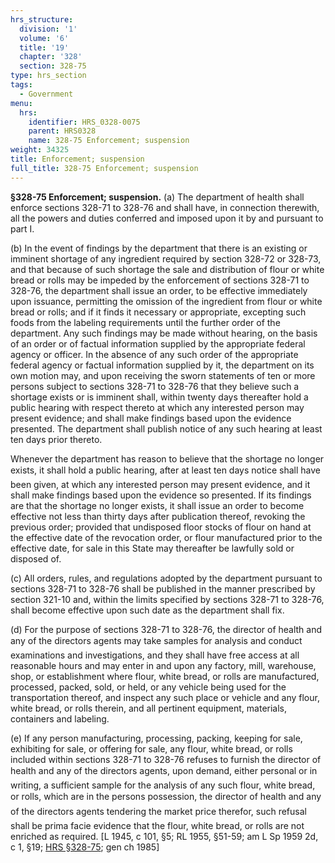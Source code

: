 ```yaml
---
hrs_structure:
  division: '1'
  volume: '6'
  title: '19'
  chapter: '328'
  section: 328-75
type: hrs_section
tags:
  - Government
menu:
  hrs:
    identifier: HRS_0328-0075
    parent: HRS0328
    name: 328-75 Enforcement; suspension
weight: 34325
title: Enforcement; suspension
full_title: 328-75 Enforcement; suspension
---
```

**§328-75 Enforcement; suspension.** (a) The department of health shall enforce sections 328-71 to 328-76 and shall have, in connection therewith, all the powers and duties conferred and imposed upon it by and pursuant to part I.

(b) In the event of findings by the department that there is an existing or imminent shortage of any ingredient required by section 328-72 or 328-73, and that because of such shortage the sale and distribution of flour or white bread or rolls may be impeded by the enforcement of sections 328-71 to 328-76, the department shall issue an order, to be effective immediately upon issuance, permitting the omission of the ingredient from flour or white bread or rolls; and if it finds it necessary or appropriate, excepting such foods from the labeling requirements until the further order of the department. Any such findings may be made without hearing, on the basis of an order or of factual information supplied by the appropriate federal agency or officer. In the absence of any such order of the appropriate federal agency or factual information supplied by it, the department on its own motion may, and upon receiving the sworn statements of ten or more persons subject to sections 328-71 to 328-76 that they believe such a shortage exists or is imminent shall, within twenty days thereafter hold a public hearing with respect thereto at which any interested person may present evidence; and shall make findings based upon the evidence presented. The department shall publish notice of any such hearing at least ten days prior thereto.

Whenever the department has reason to believe that the shortage no longer exists, it shall hold a public hearing, after at least ten days notice shall have been given, at which any interested person may present evidence, and it shall make findings based upon the evidence so presented. If its findings are that the shortage no longer exists, it shall issue an order to become effective not less than thirty days after publication thereof, revoking the previous order; provided that undisposed floor stocks of flour on hand at the effective date of the revocation order, or flour manufactured prior to the effective date, for sale in this State may thereafter be lawfully sold or disposed of.

(c) All orders, rules, and regulations adopted by the department pursuant to sections 328-71 to 328-76 shall be published in the manner prescribed by section 321-10 and, within the limits specified by sections 328-71 to 328-76, shall become effective upon such date as the department shall fix.

(d) For the purpose of sections 328-71 to 328-76, the director of health and any of the directors agents may take samples for analysis and conduct examinations and investigations, and they shall have free access at all reasonable hours and may enter in and upon any factory, mill, warehouse, shop, or establishment where flour, white bread, or rolls are manufactured, processed, packed, sold, or held, or any vehicle being used for the transportation thereof, and inspect any such place or vehicle and any flour, white bread, or rolls therein, and all pertinent equipment, materials, containers and labeling.

(e) If any person manufacturing, processing, packing, keeping for sale, exhibiting for sale, or offering for sale, any flour, white bread, or rolls included within sections 328-71 to 328-76 refuses to furnish the director of health and any of the directors agents, upon demand, either personal or in writing, a sufficient sample for the analysis of any such flour, white bread, or rolls, which are in the persons possession, the director of health and any of the directors agents tendering the market price therefor, such refusal shall be prima facie evidence that the flour, white bread, or rolls are not enriched as required. [L 1945, c 101, §5; RL 1955, §51-59; am L Sp 1959 2d, c 1, §19; [HRS §328-75](/title-19/chapter-328/section-328-75/); gen ch 1985]